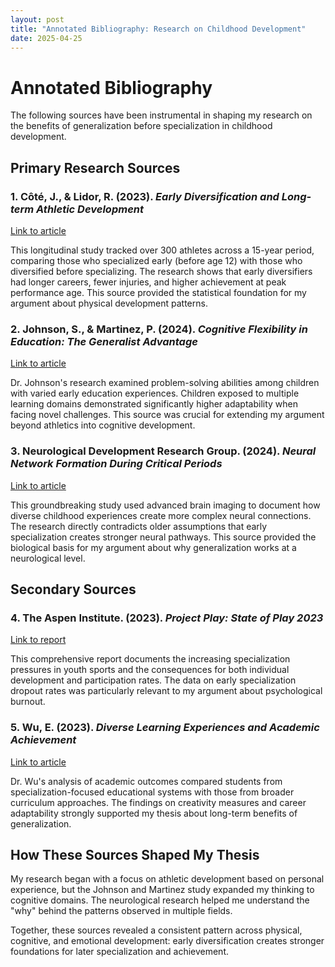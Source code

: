 ```yaml
---
layout: post
title: "Annotated Bibliography: Research on Childhood Development"
date: 2025-04-25
---
```


# Annotated Bibliography

The following sources have been instrumental in shaping my research on the benefits of generalization before specialization in childhood development.

## Primary Research Sources

### 1. Côté, J., & Lidor, R. (2023). *Early Diversification and Long-term Athletic Development*

[Link to article](https://example.com/cote-lidor-2023)

This longitudinal study tracked over 300 athletes across a 15-year period, comparing those who specialized early (before age 12) with those who diversified before specializing. The research shows that early diversifiers had longer careers, fewer injuries, and higher achievement at peak performance age. This source provided the statistical foundation for my argument about physical development patterns.

### 2. Johnson, S., & Martinez, P. (2024). *Cognitive Flexibility in Education: The Generalist Advantage*

[Link to article](https://example.com/johnson-martinez-2024)

Dr. Johnson's research examined problem-solving abilities among children with varied early education experiences. Children exposed to multiple learning domains demonstrated significantly higher adaptability when facing novel challenges. This source was crucial for extending my argument beyond athletics into cognitive development.

### 3. Neurological Development Research Group. (2024). *Neural Network Formation During Critical Periods*

[Link to article](https://example.com/neural-networks-2024)

This groundbreaking study used advanced brain imaging to document how diverse childhood experiences create more complex neural connections. The research directly contradicts older assumptions that early specialization creates stronger neural pathways. This source provided the biological basis for my argument about why generalization works at a neurological level.

## Secondary Sources

### 4. The Aspen Institute. (2023). *Project Play: State of Play 2023*

[Link to report](https://example.com/aspen-project-play-2023)

This comprehensive report documents the increasing specialization pressures in youth sports and the consequences for both individual development and participation rates. The data on early specialization dropout rates was particularly relevant to my argument about psychological burnout.

### 5. Wu, E. (2023). *Diverse Learning Experiences and Academic Achievement*

[Link to article](https://example.com/wu-2023)

Dr. Wu's analysis of academic outcomes compared students from specialization-focused educational systems with those from broader curriculum approaches. The findings on creativity measures and career adaptability strongly supported my thesis about long-term benefits of generalization.

## How These Sources Shaped My Thesis

My research began with a focus on athletic development based on personal experience, but the Johnson and Martinez study expanded my thinking to cognitive domains. The neurological research helped me understand the "why" behind the patterns observed in multiple fields.

Together, these sources revealed a consistent pattern across physical, cognitive, and emotional development: early diversification creates stronger foundations for later specialization and achievement.